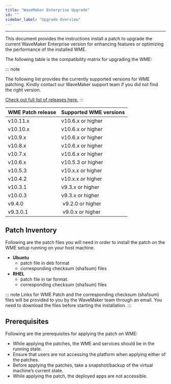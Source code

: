 ```yaml
---
title: "WaveMaker Enterprise Upgrade"
id: ""
sidebar_label: "Upgrade Overview"
---
```

---

This document provides the instructions install a patch to upgrade the current WaveMaker Enterprise version for enhancing features or optimizing the performance of the installed WME.

The following table is the compatibility matrix for upgrading the WME:

::: note

The following list provides the currently supported versions for WME patching. Kindly contact our WaveMaker support team if you did not find the right version.

[Check out full list of releases here.](/learn/wavemaker-release-notes#current-release-details)
:::

| **WME Patch release** | **Supported WME versions** |
| --- | --- |
| v10.11.x |  v10.6.x or higher |
| v10.10.x |  v10.6.x or higher |
| v10.9.x  |  v10.6.x or higher |
| v10.8.x  |  v10.6.x or higher |
| v10.7.x  |  v10.6.x or higher |
| v10.6.x  |  v10.5.3 or higher |
| v10.5.3  |  v10.x.x or higher |
| v10.4.2  |  v10.x.x or higher |
| v10.3.1  |  v9.3.x or higher  |
| v10.0.3  |  v9.3.x or higher  |
| v9.4.0   |  v9.2.0 or higher |
| v9.3.0.1 |  v9.0.x or higher |

## Patch Inventory

Following are the patch files you will need in order to install the patch on the WME setup running on your host machine.

- **Ubuntu**
  - patch file in deb format
  - corresponding checksum (sha1sum) files
- **RHEL**
  - patch file in tar format.
  - corresponding checksum (sha1sum) files

::: note
Links for WME Patch and the corresponding checksum (sha1sum) files will be provided to you by the WaveMaker team through an email. You need to download the files before starting the installation.
:::

## Prerequisites

Following are the prerequisites for applying the patch on WME:

- While applying the patches, the WME and services should be in the running state.
- Ensure that users are not accessing the platform when applying either of the patches.
- Before applying the patches, take a snapshot/backup of the virtual machine’s current state.
- While applying the patch, the deployed apps are not accessible.

